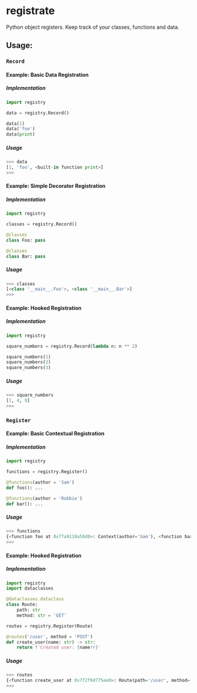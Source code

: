 # registrate
Python object registers. Keep track of your classes, functions and data. 

## Usage:

### `Record`

#### Example: Basic Data Registration

##### Implementation
```python
import registry

data = registry.Record()

data(1)
data('foo')
data(print)
```

##### Usage
```python
>>> data
[1, 'foo', <built-in function print>]
>>>
```

#### Example: Simple Decorator Registration

##### Implementation
```python
import registry

classes = registry.Record()

@classes
class Foo: pass

@classes
class Bar: pass
```

##### Usage
```python
>>> classes
[<class '__main__.Foo'>, <class '__main__.Bar'>]
>>>
```

#### Example: Hooked Registration

##### Implementation
```python
import registry

square_numbers = registry.Record(lambda n: n ** 2)

square_numbers(1)
square_numbers(2)
square_numbers(3)
```

##### Usage
```python
>>> square_numbers
[1, 4, 9]
>>>
```

### `Register`

#### Example: Basic Contextual Registration

##### Implementation
```python
import registry

functions = registry.Register()

@functions(author = 'Sam')
def foo(): ...

@functions(author = 'Robbie')
def bar(): ...
```

##### Usage
```python
>>> functions
{<function foo at 0x7fa9110a50d0>: Context(author='Sam'), <function bar at 0x7fa9110a5160>: Context(author='Robbie')}
>>>
```

#### Example: Hooked Registration

##### Implementation
```python
import registry
import dataclasses

@dataclasses.dataclass
class Route:
    path: str
    method: str = 'GET'

routes = registry.Register(Route)

@routes('/user', method = 'POST')
def create_user(name: str) -> str:
    return f'Created user: {name!r}'
```

##### Usage
```python
>>> routes
{<function create_user at 0x7f2f9d775ee0>: Route(path='/user', method='POST')}
>>>
```
